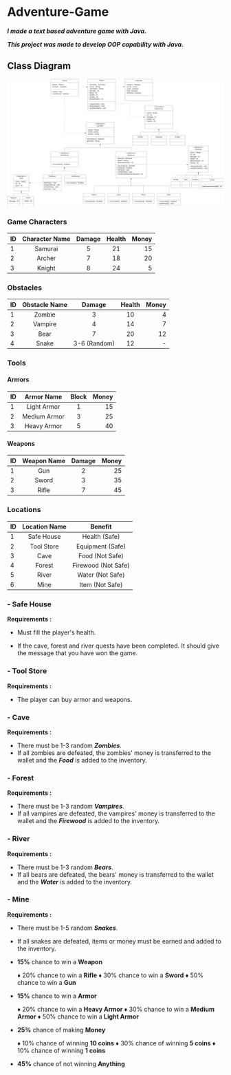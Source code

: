 # Adventure-Game

***I made a text based adventure game with Java.***

***This project was made to develop OOP capability with Java.***



## Class Diagram

![Class Diagram](https://github.com/bratcelik/Adventure-Game/blob/main/img/Adventure%20Game%20Class%20Diagram.png)



### Game Characters

| ID   | Character Name | Damage | Health | Money |
| :--- | :------------: | :----: | :----: | ----: |
| 1    |    Samurai     |   5    |   21   |    15 |
| 2    |     Archer     |   7    |   18   |    20 |
| 3    |     Knight     |   8    |   24   |     5 |



### Obstacles

| ID   | Obstacle Name |    Damage    | Health | Money |
| :--- | :-----------: | :----------: | :----: | ----: |
| 1    |    Zombie     |      3       |   10   |     4 |
| 2    |    Vampire    |      4       |   14   |     7 |
| 3    |     Bear      |      7       |   20   |    12 |
| 4    |     Snake     | 3-6 (Random) |   12   |     - |



### Tools

   #### Armors

| ID   |  Armor Name  | Block | Money |
| :--- | :----------: | :---: | ----: |
| 1    | Light Armor  |   1   |    15 |
| 2    | Medium Armor |   3   |    25 |
| 3    | Heavy Armor  |   5   |    40 |

   #### Weapons

| ID   | Weapon Name | Damage | Money |
| :--- | :---------: | :----: | ----: |
| 1    |     Gun     |   2    |    25 |
| 2    |    Sword    |   3    |    35 |
| 3    |    Rifle    |   7    |    45 |


### Locations

| ID   | Location Name |       Benefit       |
| :--- | :-----------: | :-----------------: |
| 1    |  Safe House   |    Health (Safe)    |
| 2    |  Tool Store   |  Equipment (Safe)   |
| 3    |     Cave      |   Food (Not Safe)   |
| 4    |    Forest     | Firewood (Not Safe) |
| 5    |     River     |  Water (Not Safe)   |
| 6    |     Mine      |   Item (Not Safe)   |



### - Safe House

   **Requirements :** 

  * Must fill the player's health.

  * If the cave, forest and river quests have been completed. It should give the message that you have won the game.

    

### - Tool Store

   **Requirements :** 

  * The player can buy armor and weapons.



### - Cave

   **Requirements :** 

  * There must be 1-3 random ***Zombies***.
  * If all zombies are defeated, the zombies' money is transferred to the wallet and the ***Food*** is added to the inventory.



### - Forest

   **Requirements :** 

  * There must be 1-3 random ***Vampires***.
  * If all vampires are defeated, the vampires' money is transferred to the wallet and the ***Firewood*** is added to the inventory.



### - River

   **Requirements :** 

  * There must be 1-3 random ***Bears***.
  * If all bears are defeated, the bears' money is transferred to the wallet and the ***Water*** is added to the inventory.



### - Mine

   **Requirements :** 

  * There must be 1-5 random ***Snakes***.
  * If all snakes are defeated, items or money must be earned and added to the inventory.
  * **15%** chance to win a **Weapon**

	 **♦** 20% chance to win a **Rifle**      ♦ 30% chance to win a **Sword**      ♦ 50% chance to win a **Gun**

* **15%** chance to win a **Armor**

	 **♦** 20% chance to win a **Heavy Armor**      ♦ 30% chance to win a **Medium Armor**      ♦ 50% chance to win a **Light Armor**

* **25%** chance of making **Money**

	 **♦** 10% chance of winning **10 coins**       ♦ 30% chance of winning **5 coins**      ♦ 10% chance of winning **1 coins**

* **45%** chance of not winning **Anything**

